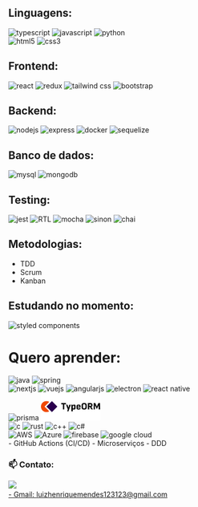 ## Linguagens:
<div>
  <img height="55em" src="https://cdn.jsdelivr.net/gh/devicons/devicon/icons/typescript/typescript-original.svg" title="typescript" />
  <img height="55em" src="https://cdn.jsdelivr.net/gh/devicons/devicon/icons/javascript/javascript-original.svg" title="javascript" />
  <img height="55em" src="https://cdn.jsdelivr.net/gh/devicons/devicon/icons/python/python-original-wordmark.svg" title="python" />
</div>
<div>
  <img height="55em" src="https://cdn.jsdelivr.net/gh/devicons/devicon/icons/html5/html5-original-wordmark.svg" title="html5" />
  <img height="55em" src="https://cdn.jsdelivr.net/gh/devicons/devicon/icons/css3/css3-original-wordmark.svg" title="css3" />
</div>

## Frontend:
<div>
  <img height="55em" src="https://cdn.jsdelivr.net/gh/devicons/devicon/icons/react/react-original-wordmark.svg" title="react" />
  <img height="55em" src="https://cdn.jsdelivr.net/gh/devicons/devicon/icons/redux/redux-original.svg" title="redux" />
  <img height="55em" src="https://cdn.jsdelivr.net/gh/devicons/devicon/icons/tailwindcss/tailwindcss-plain.svg" title="tailwind css" />
  <img height="55em" src="https://cdn.jsdelivr.net/gh/devicons/devicon/icons/bootstrap/bootstrap-original-wordmark.svg" title="bootstrap" />
</div>

## Backend:
<div>
  <img height="55em" src="https://cdn.jsdelivr.net/gh/devicons/devicon/icons/nodejs/nodejs-original-wordmark.svg" title="nodejs" />
  <img height="55em" src="https://cdn.jsdelivr.net/gh/devicons/devicon/icons/express/express-original-wordmark.svg" title="express" />
  <img height="55em" src="https://cdn.jsdelivr.net/gh/devicons/devicon/icons/docker/docker-original-wordmark.svg" title="docker" />
  <img height="55em" src="https://cdn.jsdelivr.net/gh/devicons/devicon/icons/sequelize/sequelize-original-wordmark.svg" title="sequelize" />
</div>

## Banco de dados:
<div>
  <img height="55em" src="https://cdn.jsdelivr.net/gh/devicons/devicon/icons/mysql/mysql-original-wordmark.svg" title="mysql" />
  <img height="55em" src="https://cdn.jsdelivr.net/gh/devicons/devicon/icons/mongodb/mongodb-plain-wordmark.svg" title="mongodb" />
</div>

## Testing:
<div>
  
  <img height="55em" src="https://cdn.jsdelivr.net/gh/devicons/devicon/icons/jest/jest-plain.svg" title="jest" />
  <img height="55em" src="https://testing-library.com/img/octopus-64x64.png" title="RTL" />
  <img height="55em" src="https://cdn.jsdelivr.net/gh/devicons/devicon/icons/mocha/mocha-plain.svg" title="mocha" />
  <img height="55em" src="https://sinonjs.org/assets/images/logo.png" title="sinon" />
  <img height="55em" src="https://camo.githubusercontent.com/7ecbd4531436e4f20c1dba52a4fd4ac367cfcc20a2f62cfe7a10f32da306afc6/687474703a2f2f636861696a732e636f6d2f696d672f636861692d6c6f676f2e706e67" title="chai" />
</div>

## Metodologias:
- TDD
- Scrum
- Kanban

## Estudando no momento:
<div>
  <img height="55em" src="https://styled-components.com/logo.png" title="styled components" />
</div>

# Quero aprender:
<div>
  <img height="55em" src="https://cdn.jsdelivr.net/gh/devicons/devicon/icons/java/java-original-wordmark.svg" title="java" />
  <img height="55em" src="https://cdn.jsdelivr.net/gh/devicons/devicon/icons/spring/spring-original-wordmark.svg" title="spring" />
</div>
<div>
  <img height="55em" src="https://cdn.jsdelivr.net/gh/devicons/devicon/icons/nextjs/nextjs-original-wordmark.svg" title="nextjs" />
  <img height="55em" src="https://cdn.jsdelivr.net/gh/devicons/devicon/icons/vuejs/vuejs-original-wordmark.svg" title="vuejs" />
  <img height="55em" src="https://cdn.jsdelivr.net/gh/devicons/devicon/icons/angularjs/angularjs-original.svg" title="angularjs" />
  <img height="55em" src="https://cdn.jsdelivr.net/gh/devicons/devicon/icons/electron/electron-original-wordmark.svg" title="electron" />
  <img height="55em" src="https://d33wubrfki0l68.cloudfront.net/554c3b0e09cf167f0281fda839a5433f2040b349/ecfc9/img/header_logo.svg" title="react native" />
</div>
<div>
  <img height="55em" src="https://prismalens.vercel.app/header/logo-dark.svg" title="prisma" />
  <img height="55em" src="https://github.com/typeorm/typeorm/raw/master/resources/logo_big.png" title="typeorm" />
</div>
<div>
  <img height="55em" src="https://cdn.jsdelivr.net/gh/devicons/devicon/icons/c/c-original.svg" title="c" />
  <img height="55em" src="https://cdn.jsdelivr.net/gh/devicons/devicon/icons/rust/rust-plain.svg" title="rust" />
  <img height="55em" src="https://cdn.jsdelivr.net/gh/devicons/devicon/icons/cplusplus/cplusplus-original.svg" title="c++" />
  <img height="55em" src="https://cdn.jsdelivr.net/gh/devicons/devicon/icons/csharp/csharp-original.svg" title="c#" />
</div>
<div>
  <img height="55em" src="https://cdn.jsdelivr.net/gh/devicons/devicon/icons/amazonwebservices/amazonwebservices-plain-wordmark.svg" title="AWS" />
  <img height="55em" src="https://cdn.jsdelivr.net/gh/devicons/devicon/icons/azure/azure-original-wordmark.svg" title="Azure" />
  <img height="55em" src="https://cdn.jsdelivr.net/gh/devicons/devicon/icons/firebase/firebase-plain-wordmark.svg" title="firebase" />
  <img height="55em" src="https://cdn.jsdelivr.net/gh/devicons/devicon/icons/googlecloud/googlecloud-original-wordmark.svg" title="google cloud" />
</div>
- GitHub Actions (CI/CD)
- Microserviços
- DDD

### 📫 Contato:
<div>
  <a href="https://www.linkedin.com/in/luizhenriquepy/" >
  <img height="35em" src="https://img.shields.io/badge/LinkedIn-0077B5?style=flat&logo=linkedin&logoColor=white" />
</div>
- Gmail: luizhenriquemendes123123@gmail.com
